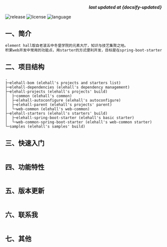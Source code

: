 <p align="right"><b><em>last updated at {docsify-updated}</em></b></p>

![release](https://img.shields.io/github/release/geercode/elehall.svg)
![license](https://img.shields.io/badge/license-Apache--2.0-blue.svg)
![language](https://img.shields.io/badge/language-java-blue.svg)

## 一、简介

```markdown
element hall取自老滚五中冬堡学院的元素大厅，知识与技艺集聚之地。
积累web开发中常用的功能点，用starter的方式便利开发，目标是在spring-boot-starter的基础上进一步完善为最佳实践。
```

## 二、项目结构

```
.
├─elehall-bom (elehall's projects and starters list)
├─elehall-dependencies (elehall's dependency management)
├─elehall-projects (elehall's projects' build)
│  ├─common (elehall's common)
│  ├─elehall-autoconfigure (elehall's autoconfigure)
│  ├─elehall-parent (elehall's projects' parent)
│  └─web-common (elehall's web-common)
├─elehall-starters (elehall's starters' build)
│  ├─elehall-spring-boot-starter (elehall's basic starter)
│  └─web-common-spring-boot-starter (elehall's web-common starter)
└─samples (elehall's samples' build)
```

## 三、快速入门

```

```

## 四、功能特性

```

```

## 五、版本更新

```

```

## 六、联系我

```

```

## 七、其他

```

```